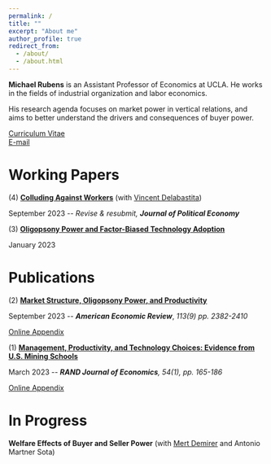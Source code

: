 ```yaml
---
permalink: /
title: ""
excerpt: "About me"
author_profile: true
redirect_from: 
  - /about/
  - /about.html
---
```

**Michael Rubens** is an Assistant Professor of Economics at UCLA. He works in the fields of industrial organization and labor economics. 

His research agenda focuses on market power in vertical relations, and aims to better understand the drivers and consequences of buyer power. 

[Curriculum Vitae](/files/cv_michaelrubens.pdf)  
[E-mail](mailto:rubens@econ.ucla.edu)

Working Papers
======

(4) **[Colluding Against Workers](/files/delabastita_rubens_sept2023.pdf)**  (with [Vincent Delabastita](https://sites.google.com/view/vincentdelabastita/home))

September 2023  --  _Revise & resubmit, **Journal of Political Economy**_

(3) **[Oligopsony Power and Factor-Biased Technology Adoption](/files/Techadoption_paper.pdf)**

January 2023   


Publications
======

(2) **[Market Structure, Oligopsony Power, and Productivity](/files/AER_2021_0383_main.pdf)**

September 2023  --  _**American Economic Review**_, _113(9) pp. 2382-2410_

[Online Appendix](/files/AER_2021_0383_appendix.pdf)


(1) **[Management, Productivity, and Technology Choices: Evidence from U.S. Mining Schools](https://onlinelibrary.wiley.com/doi/10.1111/1756-2171.12434)**

March 2023 -- _**RAND Journal of Economics**, 54(1), pp. 165-186_

[Online Appendix](/files/mining_schools_online_appendix.pdf)



In Progress
======

**Welfare Effects of Buyer and Seller Power** (with [Mert Demirer](https://www.mertdemirer.com/) and Antonio Martner Sota)

